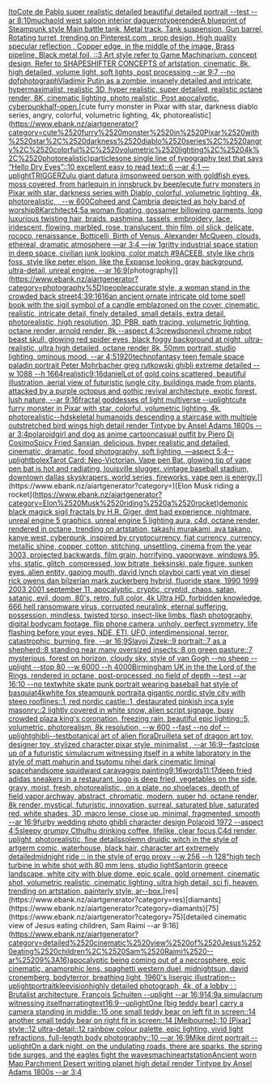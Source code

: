 [Ito](https://www.ebank.nz/aiartgenerator?category=Ito)[Cote de Pablo super realistic detailed beautiful detailed portrait --test --ar 8:10](https://www.ebank.nz/aiartgenerator?category=Cote%2520de%2520Pablo%2520super%2520realistic%2520detailed%2520beautiful%2520detailed%2520portrait%2520--test%2520--ar%25208%3A10)[mucha](https://www.ebank.nz/aiartgenerator?category=mucha)[old west saloon interior daguerrotype](https://www.ebank.nz/aiartgenerator?category=old%2520west%2520saloon%2520interior%2520daguerrotype)[render](https://www.ebank.nz/aiartgenerator?category=render)[A blueprint of Steampunk style Main battle tank,  Metal track,  Tank suspension, Gun barrel, Rotating turret, trending on Pinterest.com  , prop design, High quality specular reflection , Copper  edge, in the middle of the image, Brass pipeline,  Black metal foil,  ::3  Art style refer to Game Machinarium.  concept design, Refer to SHAPESHIFTER CONCEPTS  of artstation, cinematic,  8k, high detailed,  volume light,  soft lights,  post processing    --ar 9:7   --no dof](https://www.ebank.nz/aiartgenerator?category=A%2520blueprint%2520of%2520Steampunk%2520style%2520Main%2520battle%2520tank%2C%2520%2520Metal%2520track%2C%2520%2520Tank%2520suspension%2C%2520Gun%2520barrel%2C%2520Rotating%2520turret%2C%2520trending%2520on%2520Pinterest.com%2520%2520%2C%2520prop%2520design%2C%2520High%2520quality%2520specular%2520reflection%2520%2C%2520Copper%2520%2520edge%2C%2520in%2520the%2520middle%2520of%2520the%2520image%2C%2520Brass%2520pipeline%2C%2520%2520Black%2520metal%2520foil%2C%2520%2520%3A%3A3%2520%2520Art%2520style%2520refer%2520to%2520Game%2520Machinarium.%2520%2520concept%2520design%2C%2520Refer%2520to%2520SHAPESHIFTER%2520CONCEPTS%2520%2520of%2520artstation%2C%2520cinematic%2C%2520%25208k%2C%2520high%2520detailed%2C%2520%2520volume%2520light%2C%2520%2520soft%2520lights%2C%2520%2520post%2520processing%2520%2520%2520%2520--ar%25209%3A7%2520%2520%2520--no%2520dof)[photograph](https://www.ebank.nz/aiartgenerator?category=photograph)[Vladimir Putin as a zombie, insanely detailed and intricate, hypermaximalist, realistic 3D, hyper realistic, super detailed, realistic octane render, 8K, cinematic lighting, photo realistic, Post apocalyptic, cyberpunk](https://www.ebank.nz/aiartgenerator?category=Vladimir%2520Putin%2520as%2520a%2520zombie%2C%2520insanely%2520detailed%2520and%2520intricate%2C%2520hypermaximalist%2C%2520realistic%25203D%2C%2520hyper%2520realistic%2C%2520super%2520detailed%2C%2520realistic%2520octane%2520render%2C%25208K%2C%2520cinematic%2520lighting%2C%2520photo%2520realistic%2C%2520Post%2520apocalyptic%2C%2520cyberpunk)[half-open.](https://www.ebank.nz/aiartgenerator?category=half-open.)[cute furry monster in Pixar with star, darkness diablo series, angry, colorful, volumetric lighting, 4k, photorealistic](https://www.ebank.nz/aiartgenerator?category=cute%2520furry%2520monster%2520in%2520Pixar%2520with%2520star%2C%2520darkness%2520diablo%2520series%2C%2520angry%2C%2520colorful%2C%2520volumetric%2520lighting%2C%25204k%2C%2520photorealistic)[particles](https://www.ebank.nz/aiartgenerator?category=particles)[one single line of typography text that says “Hello Dry Eyes”::10 excellent easy to read text::6  —ar 4:1 —uplight](https://www.ebank.nz/aiartgenerator?category=one%2520single%2520line%2520of%2520typography%2520text%2520that%2520says%2520%E2%80%9CHello%2520Dry%2520Eyes%E2%80%9D%3A%3A10%2520excellent%2520easy%2520to%2520read%2520text%3A%3A6%2520%2520%E2%80%94ar%25204%3A1%2520%E2%80%94uplight)[TRIGGER](https://www.ebank.nz/aiartgenerator?category=TRIGGER)[Zulu giant  datura jimsonweed person with goldfish eyes, moss covered,  from harlequin in innsbruck by beeple](https://www.ebank.nz/aiartgenerator?category=Zulu%2520giant%2520%2520datura%2520jimsonweed%2520person%2520with%2520goldfish%2520eyes%2C%2520moss%2520covered%2C%2520%2520from%2520harlequin%2520in%2520innsbruck%2520by%2520beeple)[cute furry monsters in Pixar with star, darkness series with Diablo, colorful, volumetric lighting, 4k, photorealistic, , --w 600](https://www.ebank.nz/aiartgenerator?category=cute%2520furry%2520monsters%2520in%2520Pixar%2520with%2520star%2C%2520darkness%2520series%2520with%2520Diablo%2C%2520colorful%2C%2520volumetric%2520lighting%2C%25204k%2C%2520photorealistic%2C%2520%2C%2520--w%2520600)[Coheed and Cambria depicted as holy band of worship](https://www.ebank.nz/aiartgenerator?category=Coheed%2520and%2520Cambria%2520depicted%2520as%2520holy%2520band%2520of%2520worship)[8K](https://www.ebank.nz/aiartgenerator?category=8K)[architect](https://www.ebank.nz/aiartgenerator?category=architect)[4:5](https://www.ebank.nz/aiartgenerator?category=4%3A5)[a woman floating, gossamer billowing garments, long luxurious twisting hair, braids, pashmina, tassels, embroidery, lace, iridescent, flowing, marbled, rose, translucent, thin film, oil slick, delicate, rococo, renaissance, Botticelli, Birth of Venus, Alexander McQueen, clouds, ethereal, dramatic atmosphere —ar 3:4 —iw 1](https://www.ebank.nz/aiartgenerator?category=a%2520woman%2520floating%2C%2520gossamer%2520billowing%2520garments%2C%2520long%2520luxurious%2520twisting%2520hair%2C%2520braids%2C%2520pashmina%2C%2520tassels%2C%2520embroidery%2C%2520lace%2C%2520iridescent%2C%2520flowing%2C%2520marbled%2C%2520rose%2C%2520translucent%2C%2520thin%2520film%2C%2520oil%2520slick%2C%2520delicate%2C%2520rococo%2C%2520renaissance%2C%2520Botticelli%2C%2520Birth%2520of%2520Venus%2C%2520Alexander%2520McQueen%2C%2520clouds%2C%2520ethereal%2C%2520dramatic%2520atmosphere%2520%E2%80%94ar%25203%3A4%2520%E2%80%94iw%25201)[gritty industrial space station in deep space, civilian junk looking, color match #9ACEEB, style like chris foss, style like peter elson, like the Expanse looking, gray background, ultra-detail, unreal engine, --ar 16:9](https://www.ebank.nz/aiartgenerator?category=gritty%2520industrial%2520space%2520station%2520in%2520deep%2520space%2C%2520civilian%2520junk%2520looking%2C%2520color%2520match%2520%239ACEEB%2C%2520style%2520like%2520chris%2520foss%2C%2520style%2520like%2520peter%2520elson%2C%2520like%2520the%2520Expanse%2520looking%2C%2520gray%2520background%2C%2520ultra-detail%2C%2520unreal%2520engine%2C%2520--ar%252016%3A9)[photography]](https://www.ebank.nz/aiartgenerator?category=photography%5D)[people](https://www.ebank.nz/aiartgenerator?category=people)[accurate style, a woman stand in the crowded back street](https://www.ebank.nz/aiartgenerator?category=accurate%2520style%2C%2520a%2520woman%2520stand%2520in%2520the%2520crowded%2520back%2520street)[4:3](https://www.ebank.nz/aiartgenerator?category=4%3A3)[9:16](https://www.ebank.nz/aiartgenerator?category=9%3A16)[16](https://www.ebank.nz/aiartgenerator?category=16)[an ancient ornate intricate old tome spell book with the sigil symbol of a candle emblazoned on the cover, cinematic, realistic, intricate detail, finely detailed, small details, extra detail, photorealistic, high resolution, 3D, PBR, path tracing, volumetric lighting, octane render, arnold render, 8k --aspect 4:3](https://www.ebank.nz/aiartgenerator?category=an%2520ancient%2520ornate%2520intricate%2520old%2520tome%2520spell%2520book%2520with%2520the%2520sigil%2520symbol%2520of%2520a%2520candle%2520emblazoned%2520on%2520the%2520cover%2C%2520cinematic%2C%2520realistic%2C%2520intricate%2520detail%2C%2520finely%2520detailed%2C%2520small%2520details%2C%2520extra%2520detail%2C%2520photorealistic%2C%2520high%2520resolution%2C%25203D%2C%2520PBR%2C%2520path%2520tracing%2C%2520volumetric%2520lighting%2C%2520octane%2520render%2C%2520arnold%2520render%2C%25208k%2520--aspect%25204%3A3)[crewdson](https://www.ebank.nz/aiartgenerator?category=crewdson)[evil chrome robot beast skull, glowing red spider eyes, black foggy background at night, ultra-realistic, ultra high detailed, octane render 8k, 50mm portrait, studio lighting, ominous mood, --ar 4:5](https://www.ebank.nz/aiartgenerator?category=evil%2520chrome%2520robot%2520beast%2520skull%2C%2520glowing%2520red%2520spider%2520eyes%2C%2520black%2520foggy%2520background%2520at%2520night%2C%2520ultra-realistic%2C%2520ultra%2520high%2520detailed%2C%2520octane%2520render%25208k%2C%252050mm%2520portrait%2C%2520studio%2520lighting%2C%2520ominous%2520mood%2C%2520--ar%25204%3A5)[1920](https://www.ebank.nz/aiartgenerator?category=1920)[technofantasy teen female space paladin portrait Peter Mohrbacher greg rutkowski ghibli extreme detailed --w 1088 --h 1664](https://www.ebank.nz/aiartgenerator?category=technofantasy%2520teen%2520female%2520space%2520paladin%2520portrait%2520Peter%2520Mohrbacher%2520greg%2520rutkowski%2520ghibli%2520extreme%2520detailed%2520--w%25201088%2520--h%25201664)[realistic](https://www.ebank.nz/aiartgenerator?category=realistic)[9:16](https://www.ebank.nz/aiartgenerator?category=9%3A16)[daniel](https://www.ebank.nz/aiartgenerator?category=daniel)[Lot of gold coins scattered, beautiful illustration, aerial view of futuristic jungle city, buildings made from plants, attacked by a purple octopus and gothic revival architecture, exotic forest, lush nature, --ar 9:16](https://www.ebank.nz/aiartgenerator?category=Lot%2520of%2520gold%2520coins%2520scattered%2C%2520beautiful%2520illustration%2C%2520aerial%2520view%2520of%2520futuristic%2520jungle%2520city%2C%2520buildings%2520made%2520from%2520plants%2C%2520attacked%2520by%2520a%2520purple%2520octopus%2520and%2520gothic%2520revival%2520architecture%2C%2520exotic%2520forest%2C%2520lush%2520nature%2C%2520--ar%25209%3A16)[fractal goddesses of light multiverse --uplight](https://www.ebank.nz/aiartgenerator?category=fractal%2520goddesses%2520of%2520light%2520multiverse%2520--uplight)[cute furry monster in Pixar with star, colorful, volumetric lighting, 4k, photorealistic](https://www.ebank.nz/aiartgenerator?category=cute%2520furry%2520monster%2520in%2520Pixar%2520with%2520star%2C%2520colorful%2C%2520volumetric%2520lighting%2C%25204k%2C%2520photorealistic)[--hd](https://www.ebank.nz/aiartgenerator?category=--hd)[skeletal humanoids descending a staircase with multiple outstretched bird wings high detail render Tintype by Ansel Adams 1800s --ar 3:4](https://www.ebank.nz/aiartgenerator?category=skeletal%2520humanoids%2520descending%2520a%2520staircase%2520with%2520multiple%2520outstretched%2520bird%2520wings%2520high%2520detail%2520render%2520Tintype%2520by%2520Ansel%2520Adams%25201800s%2520--ar%25203%3A4)[polaroid](https://www.ebank.nz/aiartgenerator?category=polaroid)[girl and dog as anime cartoon](https://www.ebank.nz/aiartgenerator?category=girl%2520and%2520dog%2520as%2520anime%2520cartoon)[casual outfit by Piero  Di Cosimo](https://www.ebank.nz/aiartgenerator?category=casual%2520outfit%2520by%2520Piero%2520%2520Di%2520Cosimo)[Spicy Fried Sanxian, delicious, hyper realistic and detailed, cinematic, dramatic, food photography, soft lighting, —aspect 5:4](https://www.ebank.nz/aiartgenerator?category=Spicy%2520Fried%2520Sanxian%2C%2520delicious%2C%2520hyper%2520realistic%2520and%2520detailed%2C%2520cinematic%2C%2520dramatic%2C%2520food%2520photography%2C%2520soft%2520lighting%2C%2520%E2%80%94aspect%25205%3A4)[--uplight](https://www.ebank.nz/aiartgenerator?category=--uplight)[bolex](https://www.ebank.nz/aiartgenerator?category=bolex)[Tarot Card: Neo-Victorian. Vape pen Bat, glowing tip of vape pen bat is hot and radiating, louisville slugger. vintage baseball stadium, downtown dallas skyskrapers. world series, fireworks. vape pen is energy.](https://www.ebank.nz/aiartgenerator?category=Tarot%2520Card%3A%2520Neo-Victorian.%2520Vape%2520pen%2520Bat%2C%2520glowing%2520tip%2520of%2520vape%2520pen%2520bat%2520is%2520hot%2520and%2520radiating%2C%2520louisville%2520slugger.%2520vintage%2520baseball%2520stadium%2C%2520downtown%2520dallas%2520skyskrapers.%2520world%2520series%2C%2520fireworks.%2520vape%2520pen%2520is%2520energy.)[](https://www.ebank.nz/aiartgenerator?category=)[Elon Musk riding a rocket](https://www.ebank.nz/aiartgenerator?category=Elon%2520Musk%2520riding%2520a%2520rocket)[demonic black magick sigil fractals by H.R. Giger, dmt bad experience, nightmare, unreal engine 5 graphics, unreal engine 5 lighting aura, c4d, octane render, rendered in octane, trending on artstation, takashi murakami, aya takano, kanye west, cyberpunk, inspired by cryptocurrency, fiat currency, currency, metallic shine, copper, cotton, stitching, unsettling, cinema from the year 3003, projected backwards, film grain, horrifying, vaporwave, windows 95, vhs, static, glitch, compressed, low bitrate, beksinski, pale figure, sunken eyes, alien entity, gaping mouth, david lynch playboi carti yeat vin diesel rick owens dan bilzerian mark zuckerberg hybrid, fluoride stare, 1990 1999 2003 2001 september 11, apocalyptic, cryptic, cryptid, chaos, satan, satanic, evil, doom, 80's, retro, full color, 4k Ultra HD, forbidden knowledge, 666 hell ransomware virus, corrupted neuralink, eternal suffering, possession, mindless, twisted torso, insect-like limbs, flash photography, digital bodycam footage, flip phone camera, unholy, perfect symmetry, life flashing before your eyes, NDE, ETI, UFO, interdimensional, terror, catastrophic, burning, fire,  --ar 16:9](https://www.ebank.nz/aiartgenerator?category=demonic%2520black%2520magick%2520sigil%2520fractals%2520by%2520H.R.%2520Giger%2C%2520dmt%2520bad%2520experience%2C%2520nightmare%2C%2520unreal%2520engine%25205%2520graphics%2C%2520unreal%2520engine%25205%2520lighting%2520aura%2C%2520c4d%2C%2520octane%2520render%2C%2520rendered%2520in%2520octane%2C%2520trending%2520on%2520artstation%2C%2520takashi%2520murakami%2C%2520aya%2520takano%2C%2520kanye%2520west%2C%2520cyberpunk%2C%2520inspired%2520by%2520cryptocurrency%2C%2520fiat%2520currency%2C%2520currency%2C%2520metallic%2520shine%2C%2520copper%2C%2520cotton%2C%2520stitching%2C%2520unsettling%2C%2520cinema%2520from%2520the%2520year%25203003%2C%2520projected%2520backwards%2C%2520film%2520grain%2C%2520horrifying%2C%2520vaporwave%2C%2520windows%252095%2C%2520vhs%2C%2520static%2C%2520glitch%2C%2520compressed%2C%2520low%2520bitrate%2C%2520beksinski%2C%2520pale%2520figure%2C%2520sunken%2520eyes%2C%2520alien%2520entity%2C%2520gaping%2520mouth%2C%2520david%2520lynch%2520playboi%2520carti%2520yeat%2520vin%2520diesel%2520rick%2520owens%2520dan%2520bilzerian%2520mark%2520zuckerberg%2520hybrid%2C%2520fluoride%2520stare%2C%25201990%25201999%25202003%25202001%2520september%252011%2C%2520apocalyptic%2C%2520cryptic%2C%2520cryptid%2C%2520chaos%2C%2520satan%2C%2520satanic%2C%2520evil%2C%2520doom%2C%252080%27s%2C%2520retro%2C%2520full%2520color%2C%25204k%2520Ultra%2520HD%2C%2520forbidden%2520knowledge%2C%2520666%2520hell%2520ransomware%2520virus%2C%2520corrupted%2520neuralink%2C%2520eternal%2520suffering%2C%2520possession%2C%2520mindless%2C%2520twisted%2520torso%2C%2520insect-like%2520limbs%2C%2520flash%2520photography%2C%2520digital%2520bodycam%2520footage%2C%2520flip%2520phone%2520camera%2C%2520unholy%2C%2520perfect%2520symmetry%2C%2520life%2520flashing%2520before%2520your%2520eyes%2C%2520NDE%2C%2520ETI%2C%2520UFO%2C%2520interdimensional%2C%2520terror%2C%2520catastrophic%2C%2520burning%2C%2520fire%2C%2520%2520--ar%252016%3A9)[Slavoj Zizek::9 portrait::7 as a shepherd::8 standing near many oversized insects::8 on green pasture::7 mysterious, forest on horizon, cloudy sky, style of van Gogh --no sheep --uplight --stop 80 --w 6000 --h 4000](https://www.ebank.nz/aiartgenerator?category=Slavoj%2520Zizek%3A%3A9%2520portrait%3A%3A7%2520as%2520a%2520shepherd%3A%3A8%2520standing%2520near%2520many%2520oversized%2520insects%3A%3A8%2520on%2520green%2520pasture%3A%3A7%2520mysterious%2C%2520forest%2520on%2520horizon%2C%2520cloudy%2520sky%2C%2520style%2520of%2520van%2520Gogh%2520--no%2520sheep%2520--uplight%2520--stop%252080%2520--w%25206000%2520--h%25204000)[Birmingham UK in the the Lord of the Rings, rendered in octane, post-processed, no field of depth --test --ar 16:10 --no text](https://www.ebank.nz/aiartgenerator?category=Birmingham%2520UK%2520in%2520the%2520the%2520Lord%2520of%2520the%2520Rings%2C%2520rendered%2520in%2520octane%2C%2520post-processed%2C%2520no%2520field%2520of%2520depth%2520--test%2520--ar%252016%3A10%2520--no%2520text)[white skate punk portrait wearing baseball hat style of basquiat](https://www.ebank.nz/aiartgenerator?category=white%2520skate%2520punk%2520portrait%2520wearing%2520baseball%2520hat%2520style%2520of%2520basquiat)[4k](https://www.ebank.nz/aiartgenerator?category=4k)[white fox steampunk portrait](https://www.ebank.nz/aiartgenerator?category=white%2520fox%2520steampunk%2520portrait)[a gigantic nordic style city with steep rooflines::1, red nordic castle::1, destaurated pinkish inca syle masonry::2 lightly covered in white snow, alien script signage, busy crowded plaza king's coronation, freezing rain, beautiful epic lighting::5, volumetric, photorealism, 8k resolution, --w 600 --fast --no dof --uplight](https://www.ebank.nz/aiartgenerator?category=a%2520gigantic%2520nordic%2520style%2520city%2520with%2520steep%2520rooflines%3A%3A1%2C%2520red%2520nordic%2520castle%3A%3A1%2C%2520destaurated%2520pinkish%2520inca%2520syle%2520masonry%3A%3A2%2520lightly%2520covered%2520in%2520white%2520snow%2C%2520alien%2520script%2520signage%2C%2520busy%2520crowded%2520plaza%2520king%27s%2520coronation%2C%2520freezing%2520rain%2C%2520beautiful%2520epic%2520lighting%3A%3A5%2C%2520volumetric%2C%2520photorealism%2C%25208k%2520resolution%2C%2520--w%2520600%2520--fast%2520--no%2520dof%2520--uplight)[ghibli](https://www.ebank.nz/aiartgenerator?category=ghibli)[--test](https://www.ebank.nz/aiartgenerator?category=--test)[botanical art of alien flora](https://www.ebank.nz/aiartgenerator?category=botanical%2520art%2520of%2520alien%2520flora)[Druillet](https://www.ebank.nz/aiartgenerator?category=Druillet)[a set of dragon art toy, designer toy ,stylized character,pixar style, minimalist , --ar 16:9](https://www.ebank.nz/aiartgenerator?category=a%2520set%2520of%2520dragon%2520art%2520toy%2C%2520designer%2520toy%2520%2Cstylized%2520character%2Cpixar%2520style%2C%2520minimalist%2520%2C%2520--ar%252016%3A9)[--fast](https://www.ebank.nz/aiartgenerator?category=--fast)[close up of a futuristic simulacrum witnessing itself in a white laboratory in the style of matt mahurin and tsutomu nihei dark cinematic liminal space](https://www.ebank.nz/aiartgenerator?category=close%2520up%2520of%2520a%2520futuristic%2520simulacrum%2520witnessing%2520itself%2520in%2520a%2520white%2520laboratory%2520in%2520the%2520style%2520of%2520matt%2520mahurin%2520and%2520tsutomu%2520nihei%2520dark%2520cinematic%2520liminal%2520space)[handsome squidward caravaggio painting](https://www.ebank.nz/aiartgenerator?category=handsome%2520squidward%2520caravaggio%2520painting)[9:16](https://www.ebank.nz/aiartgenerator?category=9%3A16)[words](https://www.ebank.nz/aiartgenerator?category=words)[11:17](https://www.ebank.nz/aiartgenerator?category=11%3A17)[deep fried adidas sneakers in a restaurant, logo is deep fried, vegetables on the side, gravy, moist, fresh, photorealistic,, on a plate, no shoelaces, depth of field,](https://www.ebank.nz/aiartgenerator?category=deep%2520fried%2520adidas%2520sneakers%2520in%2520a%2520restaurant%2C%2520logo%2520is%2520deep%2520fried%2C%2520vegetables%2520on%2520the%2520side%2C%2520gravy%2C%2520moist%2C%2520fresh%2C%2520photorealistic%2C%2C%2520on%2520a%2520plate%2C%2520no%2520shoelaces%2C%2520depth%2520of%2520field%2C)[vapor,](https://www.ebank.nz/aiartgenerator?category=vapor%2C)[archway, abstract, chromatic, modern, super hd, octane render, 8k render, mystical, futuristic, innovation, surreal, saturated blue, saturated red, white shades, 3D, macro lense, close up, minimal, fragmented, smooth --ar 16:9](https://www.ebank.nz/aiartgenerator?category=archway%2C%2520abstract%2C%2520chromatic%2C%2520modern%2C%2520super%2520hd%2C%2520octane%2520render%2C%25208k%2520render%2C%2520mystical%2C%2520futuristic%2C%2520innovation%2C%2520surreal%2C%2520saturated%2520blue%2C%2520saturated%2520red%2C%2520white%2520shades%2C%25203D%2C%2520macro%2520lense%2C%2520close%2520up%2C%2520minimal%2C%2520fragmented%2C%2520smooth%2520--ar%252016%3A9)[furby wedding photo ghibli character design Polaroid 1972 --aspect 4:5](https://www.ebank.nz/aiartgenerator?category=furby%2520wedding%2520photo%2520ghibli%2520character%2520design%2520Polaroid%25201972%2520--aspect%25204%3A5)[sleepy grumpy Cthulhu drinking coffee, lifelike, clear focus,C4d render, uplight, photorealistic, fine details](https://www.ebank.nz/aiartgenerator?category=sleepy%2520grumpy%2520Cthulhu%2520drinking%2520coffee%2C%2520lifelike%2C%2520clear%2520focus%2CC4d%2520render%2C%2520uplight%2C%2520photorealistic%2C%2520fine%2520details)[solemn druidic witch in the style of artgerm comic, waterhouse, black hair, character art extremely detailed](https://www.ebank.nz/aiartgenerator?category=solemn%2520druidic%2520witch%2520in%2520the%2520style%2520of%2520artgerm%2520comic%2C%2520waterhouse%2C%2520black%2520hair%2C%2520character%2520art%2520extremely%2520detailed)[midnight ride :: in the style of ergo proxy --w 256 --h 128](https://www.ebank.nz/aiartgenerator?category=midnight%2520ride%2520%3A%3A%2520in%2520the%2520style%2520of%2520ergo%2520proxy%2520--w%2520256%2520--h%2520128)[“](https://www.ebank.nz/aiartgenerator?category=%E2%80%9C)[high tech turbine in white shot with 80 mm lens, studio light](https://www.ebank.nz/aiartgenerator?category=high%2520tech%2520turbine%2520in%2520white%2520shot%2520with%252080%2520mm%2520lens%2C%2520studio%2520light)[Santorin greece landscape, white city with blue dome, epic scale, gold ornement, cinematic shot, volumetric realistic, cinematic lighting, ultra high detail, sci fi, heaven,  trending on artstation, painterly style, ar--](https://www.ebank.nz/aiartgenerator?category=Santorin%2520greece%2520landscape%2C%2520white%2520city%2520with%2520blue%2520dome%2C%2520epic%2520scale%2C%2520gold%2520ornement%2C%2520cinematic%2520shot%2C%2520volumetric%2520realistic%2C%2520cinematic%2520lighting%2C%2520ultra%2520high%2520detail%2C%2520sci%2520fi%2C%2520heaven%2C%2520%2520trending%2520on%2520artstation%2C%2520painterly%2520style%2C%2520ar--)[box.](https://www.ebank.nz/aiartgenerator?category=box.)[res](https://www.ebank.nz/aiartgenerator?category=res)[diamants](https://www.ebank.nz/aiartgenerator?category=diamants)[75](https://www.ebank.nz/aiartgenerator?category=75)[detailed cinematic view of Jesus eating children, Sam Raimi --ar 9:16](https://www.ebank.nz/aiartgenerator?category=detailed%2520cinematic%2520view%2520of%2520Jesus%2520eating%2520children%2C%2520Sam%2520Raimi%2520--ar%25209%3A16)[apocalyptic being coming out of a necrosphere, epic cinematic, anamorphic lens, spaghetti western duel, midnightsun, david cronemberg, bodyterror, breathing light, 1960's lisergic illustration](https://www.ebank.nz/aiartgenerator?category=apocalyptic%2520being%2520coming%2520out%2520of%2520a%2520necrosphere%2C%2520epic%2520cinematic%2C%2520anamorphic%2520lens%2C%2520spaghetti%2520western%2520duel%2C%2520midnightsun%2C%2520david%2520cronemberg%2C%2520bodyterror%2C%2520breathing%2520light%2C%25201960%27s%2520lisergic%2520illustration)[--uplight](https://www.ebank.nz/aiartgenerator?category=--uplight)[portrait](https://www.ebank.nz/aiartgenerator?category=portrait)[klee](https://www.ebank.nz/aiartgenerator?category=klee)[vision](https://www.ebank.nz/aiartgenerator?category=vision)[highly detailed photograph, 4k, of a lobby : : Brutalist architecture, François Schuiten --uplight --ar 16:9](https://www.ebank.nz/aiartgenerator?category=highly%2520detailed%2520photograph%2C%25204k%2C%2520of%2520a%2520lobby%2520%3A%2520%3A%2520Brutalist%2520architecture%2C%2520Fran%C3%A7ois%2520Schuiten%2520--uplight%2520--ar%252016%3A9)[14:9](https://www.ebank.nz/aiartgenerator?category=14%3A9)[a simulacrum witnessing itself](https://www.ebank.nz/aiartgenerator?category=a%2520simulacrum%2520witnessing%2520itself)[narrating](https://www.ebank.nz/aiartgenerator?category=narrating)[text](https://www.ebank.nz/aiartgenerator?category=text)[16:9](https://www.ebank.nz/aiartgenerator?category=16%3A9)[--uplight](https://www.ebank.nz/aiartgenerator?category=--uplight)[One [big teddy bear] carry a camera standing in middle::15 one small teddy bear on left fit in screen::14 another small teddy bear on right fit in screen::14 [Melbourne]::10 [Pixar] style::12 ultra-detail::12 rainbow colour palette, epic lighting, vivid light refractions, full-length body photography::10 —ar 16:9](https://www.ebank.nz/aiartgenerator?category=One%2520%5Bbig%2520teddy%2520bear%5D%2520carry%2520a%2520camera%2520standing%2520in%2520middle%3A%3A15%2520one%2520small%2520teddy%2520bear%2520on%2520left%2520fit%2520in%2520screen%3A%3A14%2520another%2520small%2520teddy%2520bear%2520on%2520right%2520fit%2520in%2520screen%3A%3A14%2520%5BMelbourne%5D%3A%3A10%2520%5BPixar%5D%2520style%3A%3A12%2520ultra-detail%3A%3A12%2520rainbow%2520colour%2520palette%2C%2520epic%2520lighting%2C%2520vivid%2520light%2520refractions%2C%2520full-length%2520body%2520photography%3A%3A10%2520%E2%80%94ar%252016%3A9)[Mike dirnt portrait --uplight](https://www.ebank.nz/aiartgenerator?category=Mike%2520dirnt%2520portrait%2520--uplight)[On a dark night, on the undulating roads, there are sparks, the spring tide surges, and the eagles fight the waves](https://www.ebank.nz/aiartgenerator?category=On%2520a%2520dark%2520night%2C%2520on%2520the%2520undulating%2520roads%2C%2520there%2520are%2520sparks%2C%2520the%2520spring%2520tide%2520surges%2C%2520and%2520the%2520eagles%2520fight%2520the%2520waves)[machine](https://www.ebank.nz/aiartgenerator?category=machine)[artstation](https://www.ebank.nz/aiartgenerator?category=artstation)[Ancient worn Map Parchment Desert writing planet high detail render Tintype by Ansel Adams 1800s --ar 3:4](https://www.ebank.nz/aiartgenerator?category=Ancient%2520worn%2520Map%2520Parchment%2520Desert%2520writing%2520planet%2520high%2520detail%2520render%2520Tintype%2520by%2520Ansel%2520Adams%25201800s%2520--ar%25203%3A4)